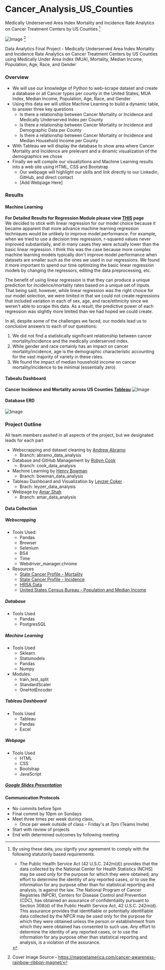 # Cancer_Analysis_US_Counties 
Medically Underserved Area Index Mortality and Incidence Rate Analytics on Cancer Treatment Centers by US Counties [^1]

![Image](https://github.com/robyndook/Cancer_Treatment_Centers_California/blob/e54c1604e93be8d994757b02602943391450f4bc/Team_Notes/Cancer_Ribbon.jpg)
[^2]

Data Analytics Final Project - Medically Underserved Area Index Mortality and Incidence Rate Analytics on Cancer Treatment Centers by US Counties using Medically Under Area Index (MUA), Mortality, Median Income, Population, Age, Race, and Gender
### Overview
- We will use our knowledge of Python to web-scrape dataset and create a database or all Cancer types per county in the United States, MUA Index, Median Income, Population, Age, Race, and Gender
- Using this data we will utilize Machine Learning to build a dynamic table, to answer three key questions
    - Is there a relationship between Cancer Mortality or Incidence and Medically Underserved Index per County
    - Is there a relationship between Cancer Mortality or Incidence and Demographic Data per County
    - Is there a relationship between Cancer Mortality or Incidence and Median Household Income per County
- With Tableau we will display the database to show area where Cancer Mortality and Incidence are prelevant and a dinamic visualization of the demographics we chose
- Finally we will compile our visualiztions and Machine Learning results into a web site using HTML, CSS and Bootstrap
    - Our webpage will highlight our skills and link directly to our Linkedin, GitHub, and direct contact
    - [Add Webpage Here]
### Results
#### Machine Learning
**For Detailed Results for Regression Module please view [THIS](https://github.com/robyndook/Cancer_Treatment_Centers_California/blob/c8516c38818c61b649145c372da5ea5a9505d48c/Machine_Learning_Model/Segment_3_Models/Segment_3_Written_Report.md) page**  
We decided to stick with linear regression for our model choice because it became apparent that more advance machine learning regression techniques would be unlikely to improve model performance. For example, when we tried to use a decision tree regression, r-squared values never improved substantially, and in many cases they were actually lower than the basic linear regression. I think this was the case because more complex machine learning models typically don't improve model performance when datasets are smaller such as the ones we used in our regressions. We found it more important to spend our time optimizing the basic linear regression models by changing the regressors, editing the data preprocessing, etc.

The benefit of using linear regression is that they can produce a unique prediction for incidence/mortality rates based on a unique set of inputs. That being said, however, while linear regression was the right choice for our model selection, we were limited in that we could not create regressions that included variation in each of sex, age, and race/ethnicity since we weren't able to scrape this data. As a result, the predictive power of each regression was slightly more limited than we had hoped we could create.

In all, despite some of the challenges we faced, our models lead us to conclusive answers to each of our questions:

 1. We did not find a statistically significant relationship between cancer mortality/incidence and the medically underserved index.
 2. While gender and race certainly has an impact on cancer mortality/incidence, age is the demographic characteristic accounting for the vast majority of variety in these rates.
 3. We found the impact of median household income on cancer mortality/incidence to be minimal (essentially zero).
#### Tabealu Dashboard
**Cancer Incidence and Mortality across US Counties [Tableau](https://public.tableau.com/app/profile/leyzer.coker/viz/FinalProject_16543185620090/Dashboard1)** 
![Image](https://github.com/robyndook/Cancer_Treatment_Centers_California/blob/28e7f1d13063eaed458f1cf8344b1a687d67c8fb/Dashboard/2022-06-05_15-45-18.jpg)
#### Database ERD
![Image](https://github.com/robyndook/Cancer_Treatment_Centers_California/blob/28e7f1d13063eaed458f1cf8344b1a687d67c8fb/Database/Images/2022-06-05_15-46-32.jpg)
### Project Outline
All team members assited in all aspects of the project, but we designated leads for each part
- Webscrapping and dataset cleaning by [Andrew Abramo](https://github.com/drewabramo12)
    - Branch: abramo_data_analysis
- Database and GitHub Management by [Robyn Cook](https://github.com/robyndook)
    - Branch: cook_data_analysis
- Machine Learning by [Henry Bowman](https://github.com/henrybowman99)
    - Branch: bowman_data_analysis
- Tableau Dashboard and Visualization by [Leyzer Coker](https://github.com/Leyzer1)
    - Brach: leyzer_data_analysis
- Webpage by [Amar Shah](https://github.com/amarshah4334)
    - Branch: amar_data_analysis
#### Data Collection
##### Webscrapping
- Tools Used:
    - Pandas
    - Browser
    - Selenium
    - BS4
    - Time
    - Webdriver_manager.chrome
- Resources
    - [State Cancer Profile - Mortality](https://www.statecancerprofiles.cancer.gov/data-topics/mortality.html)
    - [State Cancer Profile - Incidence](https://www.statecancerprofiles.cancer.gov/data-topics/incidence.html)
    - [HRSA Data](https://data.hrsa.gov/tools/shortage-area/mua-find) 
    - [United States Census Bureau - Population and Median Income](https://www.census.gov/data.html)
##### Database
- Tools Used
    - Pandas
    - PostgresSQL
##### Machine Learning
- Tools Used
    - Sklearn
    - Statsmodels
    - Pandas
    - Numpy
- Modules:
    - train_test_split
    - StandardScaler
    - OneHotEncoder
##### Tableau Dashboard 
- Tools Used
    - Tableau
    - Pandas
    - Excel
##### Webpage
- Tools Used
    - HTML
    - CSS
    - Bootstrap
    - JavaScript
##### [Google Slides Presentation](https://docs.google.com/presentation/d/18aTQwenEbAp9z6bty2mMCzodhOdcFKf8XIp5ZNyxUNw/edit#slide=id.p)
#### Communication Protocols
- No commits before 5pm
- Final commit by 10pm on Sundays
- Meet three times per week during class, 
    - Once per week outside of class - Friday's at 7pm (Teams Invite)
- Start with review of projects
- End with determined outcomes by following meeting
[^1]: By using these data, you signify your agreement to comply with the following statutorily based requirements.
    - The Public Health Service Act (42 U.S.C. 242m(d)) provides that the data collected by the National Center for Health Statistics (NCHS) may be used only for the purpose for which they were obtained; any effort to determine the identity of any reported cases, or to use the information for any purpose other than for statistical reporting and analysis, is against the law. The National Program of Cancer Registries (NPCR), Centers for Disease Control and Prevention (CDC), has obtained an assurance of confidentiality pursuant to Section 308(d) of the Public Health Service Act, 42 U.S.C. 242m(d). This assurance provides that identifiable or potentially identifiable data collected by the NPCR may be used only for the purpose for which they were obtained unless the person or establishment from which they were obtained has consented to such use. Any effort to determine the identity of any reported cases, or to use the information for any purpose other than statistical reporting and analysis, is a violation of the assurance.

[^2]: Cover Image Source - https://magnetamerica.com/cancer-awareness-rainbow-ribbon-magnet/
